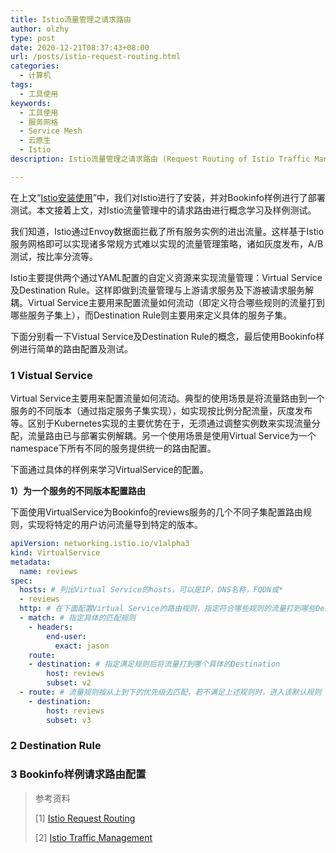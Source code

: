 ```yaml
---
title: Istio流量管理之请求路由
author: olzhy
type: post
date: 2020-12-21T08:37:43+08:00
url: /posts/istio-request-routing.html
categories:
  - 计算机
tags:
  - 工具使用
keywords:
  - 工具使用
  - 服务网格
  - Service Mesh
  - 云原生
  - Istio
description: Istio流量管理之请求路由 (Request Routing of Istio Traffic Management)

---
```

在上文“[Istio安装使用](https://olzhy.github.io/posts/istio-get-started.html)”中，我们对Istio进行了安装，并对Bookinfo样例进行了部署测试。本文接着上文，对Istio流量管理中的请求路由进行概念学习及样例测试。

我们知道，Istio通过Envoy数据面拦截了所有服务实例的进出流量。这样基于Istio服务网格即可以实现诸多常规方式难以实现的流量管理策略，诸如灰度发布，A/B测试，按比率分流等。

Istio主要提供两个通过YAML配置的自定义资源来实现流量管理：Virtual Service及Destination Rule。这样即做到流量管理与上游请求服务及下游被请求服务解耦。Virtual Service主要用来配置流量如何流动（即定义符合哪些规则的流量打到哪些服务子集上），而Destination Rule则主要用来定义具体的服务子集。

下面分别看一下Vistual Service及Destination Rule的概念，最后使用Bookinfo样例进行简单的路由配置及测试。

### 1 Vistual Service

Virtual Service主要用来配置流量如何流动。典型的使用场景是将流量路由到一个服务的不同版本（通过指定服务子集实现），如实现按比例分配流量，灰度发布等。区别于Kubernetes实现的主要优势在于，无须通过调整实例数来实现流量分配，流量路由已与部署实例解耦。另一个使用场景是使用Virtual Service为一个namespace下所有不同的服务提供统一的路由配置。

下面通过具体的样例来学习VirtualService的配置。

**1）为一个服务的不同版本配置路由**

下面使用VirtualService为Bookinfo的reviews服务的几个不同子集配置路由规则，实现将特定的用户访问流量导到特定的版本。

```yaml
apiVersion: networking.istio.io/v1alpha3
kind: VirtualService
metadata:
  name: reviews
spec:
  hosts: # 列出Virtual Service的hosts，可以是IP，DNS名称，FQDN或*
  - reviews
  http: # 在下面配置Virtual Service的路由规则，指定符合哪些规则的流量打到哪些Destination，支持HTTP/1.1，HTTP2，及gRPC等协议
  - match: # 指定具体的匹配规则
    - headers:
        end-user:
          exact: jason
    route:
    - destination: # 指定满足规则后将流量打到哪个具体的Destination
        host: reviews
        subset: v2
  - route: # 流量规则按从上到下的优先级去匹配，若不满足上述规则时，进入该默认规则
    - destination:
        host: reviews
        subset: v3
```

### 2 Destination Rule

### 3 Bookinfo样例请求路由配置


> 参考资料
>
> [1] [Istio Request Routing](https://istio.io/latest/docs/tasks/traffic-management/request-routing/)
>
> [2] [Istio Traffic Management](https://istio.io/latest/docs/concepts/traffic-management/)